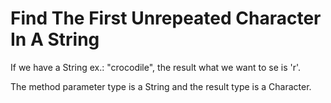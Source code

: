 # Find The First Unrepeated Character In A String

If we have a String ex.: "crocodile", the result what we want to se is 'r'.

The method parameter type is a String and the result type is a Character. 
